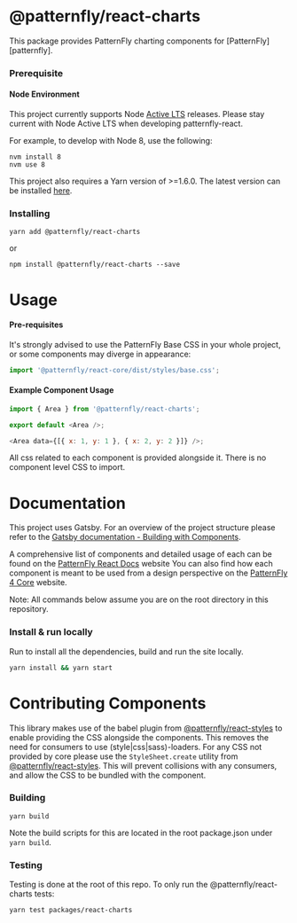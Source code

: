 # @patternfly/react-charts

This package provides PatternFly charting components for [PatternFly][patternfly].

### Prerequisite

#### Node Environment

This project currently supports Node [Active LTS](https://github.com/nodejs/Release#release-schedule) releases. Please stay current with Node Active LTS when developing patternfly-react.

For example, to develop with Node 8, use the following:

```
nvm install 8
nvm use 8
```

This project also requires a Yarn version of >=1.6.0. The latest version can be installed [here](https://yarnpkg.com/).

### Installing

```
yarn add @patternfly/react-charts
```

or

```
npm install @patternfly/react-charts --save
```

# Usage

#### Pre-requisites

It's strongly advised to use the PatternFly Base CSS in your whole project, or some components may diverge in appearance:

```js
import '@patternfly/react-core/dist/styles/base.css';
```

#### Example Component Usage

```js
import { Area } from '@patternfly/react-charts';

export default <Area />;

<Area data={[{ x: 1, y: 1 }, { x: 2, y: 2 }]} />;
```

All css related to each component is provided alongside it. There is no component level CSS to import.

# Documentation

This project uses Gatsby. For an overview of the project structure please refer to the [Gatsby documentation - Building with Components](https://www.gatsbyjs.org/docs/building-with-components/).

A comprehensive list of components and detailed usage of each can be found on the [PatternFly React Docs][docs] website
You can also find how each component is meant to be used from a design perspective on the [PatternFly 4 Core][patternfly-4] website.

Note: All commands below assume you are on the root directory in this repository.

### Install & run locally

Run to install all the dependencies, build and run the site locally.

```sh
yarn install && yarn start
```

# Contributing Components

This library makes use of the babel plugin from [@patternfly/react-styles](../react-styles/README.md) to enable providing the CSS alongside the components. This removes the need for consumers to use (style|css|sass)-loaders. For any CSS not provided by core please use the `StyleSheet.create` utility from [@patternfly/react-styles](../react-styles/README.md). This will prevent collisions with any consumers, and allow the CSS to be bundled with the component.

### Building

```
yarn build
```

Note the build scripts for this are located in the root package.json under `yarn build`.

### Testing

Testing is done at the root of this repo. To only run the @patternfly/react-charts tests:

```
yarn test packages/react-charts
```

[patternfly-4]: https://github.com/patternfly/patternfly
[docs]: https://patternfly-react.surge.sh/
